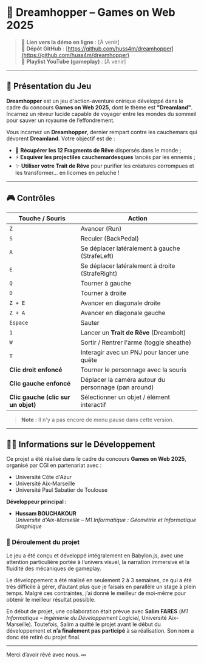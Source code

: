# 🌙 Dreamhopper – Games on Web 2025

> 🔗 **Lien vers la démo en ligne** : [À venir]  
> 📂 **Dépôt GitHub** : [https://github.com/huss4m/dreamhopper](https://github.com/huss4m/dreamhopper)  
> 🎥 **Playlist YouTube (gameplay)** : [À venir]

---

## 🧠 Présentation du Jeu

**Dreamhopper** est un jeu d'action-aventure onirique développé dans le cadre du concours **Games on Web 2025**, dont le thème est **"Dreamland"**. Incarnez un rêveur lucide capable de voyager entre les mondes du sommeil pour sauver un royaume de l’effondrement.

Vous incarnez un **Dreamhopper**, dernier rempart contre les cauchemars qui dévorent **Dreamland**. Votre objectif est de :

- 🌟 **Récupérer les 12 Fragments de Rêve** dispersés dans le monde ;
- ⚡ **Esquiver les projectiles cauchemardesques** lancés par les ennemis ;
- ✨ **Utiliser votre Trait de Rêve** pour purifier les créatures corrompues et les transformer… en licornes en peluche !

---

## 🎮 Contrôles

| Touche / Souris           | Action                                                       |
|--------------------------|--------------------------------------------------------------|
| `Z`                      | Avancer (Run)                                                |
| `S`                      | Reculer (BackPedal)                                          |
| `A`                      | Se déplacer latéralement à gauche (StrafeLeft)               |
| `E`                      | Se déplacer latéralement à droite (StrafeRight)              |
| `Q`                      | Tourner à gauche                                             |
| `D`                      | Tourner à droite                                             |
| `Z + E`                  | Avancer en diagonale droite                                  |
| `Z + A`                  | Avancer en diagonale gauche                                  |
| `Espace`                 | Sauter                                                      |
| `1`                      | Lancer un **Trait de Rêve** (Dreambolt)                      |
| `W`                      | Sortir / Rentrer l'arme (toggle sheathe)                     |
| `T`                      | Interagir avec un PNJ pour lancer une quête                  |
| **Clic droit enfoncé**   | Tourner le personnage avec la souris                         |
| **Clic gauche enfoncé**  | Déplacer la caméra autour du personnage (pan around)         |
| **Clic gauche (clic sur un objet)** | Sélectionner un objet / élément interactif           |

> **Note :** Il n'y a pas encore de menu pause dans cette version.

---

## 👨‍💻 Informations sur le Développement

Ce projet a été réalisé dans le cadre du concours **Games on Web 2025**, organisé par CGI en partenariat avec :

- Université Côte d'Azur  
- Université Aix-Marseille  
- Université Paul Sabatier de Toulouse  

**Développeur principal :**  
- **Hussam BOUCHAKOUR**  
  *Université d'Aix-Marseille – M1 Informatique : Géométrie et Informatique Graphique*

### 🔧 Déroulement du projet

Le jeu a été conçu et développé intégralement en Babylon.js, avec une attention particulière portée à l’univers visuel, la narration immersive et la fluidité des mécaniques de gameplay.

Le développement a été réalisé en seulement 2 à 3 semaines, ce qui a été très difficile à gérer, d’autant plus que je faisais en parallèle un stage à plein temps. Malgré ces contraintes, j’ai donné le meilleur de moi-même pour obtenir le meilleur résultat possible.

En début de projet, une collaboration était prévue avec **Salim FARES** (*M1 Informatique – Ingénierie du Développement Logiciel*, Université Aix-Marseille). Toutefois, Salim a quitté le projet avant le début du développement et **n’a finalement pas participé** à sa réalisation. Son nom a donc été retiré du projet final.

---

Merci d’avoir rêvé avec nous. 💤


